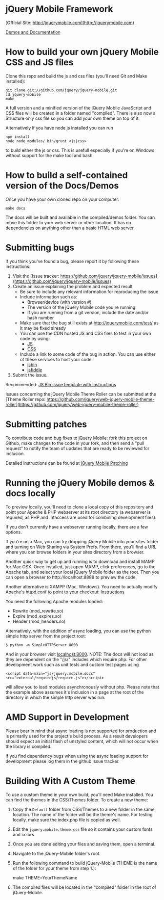 jQuery Mobile Framework
=======================
[Official Site: http://jquerymobile.com](http://jquerymobile.com)

[Demos and Documentation](http://jquerymobile.com/test/)

How to build your own jQuery Mobile CSS and JS files
====================================================
Clone this repo and build the js and css files (you'll need Git and Make installed):

    git clone git://github.com/jquery/jquery-mobile.git
    cd jquery-mobile
    make

A full version and a minified version of the jQuery Mobile JavaScript and CSS files will be created
in a folder named "compiled". There is also now a Structure only css file so you can add your own theme on top of it.

Alternatively if you have node.js installed you can run

    npm install
    node node_modules/.bin/grunt <js|css>

to build either the js or css. This is usefull especially if you're on Windows without support for the make tool and bash.

How to build a self-contained version of the Docs/Demos
=======================================================
Once you have your own cloned repo on your computer:

    make docs

The docs will be built and available in the compiled/demos folder. You can move this folder to your web server or
other location. It has no dependencies on anything other than a basic HTML web server.



Submitting bugs
===============
If you think you've found a bug, please report it by following these instructions:

1. Visit the [Issue tracker: https://github.com/jquery/jquery-mobile/issues](https://github.com/jquery/jquery-mobile/issues)
2. Create an issue explaining the problem and expected result
    - Be sure to include any relevant information for reproducing the issue
    - Include information such as:
        * Browser/device (with version #)
        * The version of the jQuery Mobile code you're running
        * If you are running from a git version, include the date and/or hash number
    - Make sure that the bug still exists at http://jquerymobile.com/test/ as it may be fixed already
    - You can use the CDN hosted JS and CSS files to test in your own code by using:
        * [JS](http://code.jquery.com/mobile/latest/jquery.mobile.min.js)
        * [CSS](http://code.jquery.com/mobile/latest/jquery.mobile.min.css)
    - Include a link to some code of the bug in action. You can use either of these services to host your code
        * [jsbin](http://jsbin.com)
        * [jsfiddle](http://jsfiddle.net)
3. Submit the issue.

Recommended: [JS Bin issue template with instructions](http://jsbin.com/exojuw/edit)

Issues concerning the jQuery Mobile Theme Roller can be submitted at the [Theme Roller repo: https://github.com/jquery/web-jquery-mobile-theme-roller](https://github.com/jquery/web-jquery-mobile-theme-roller)

Submitting patches
==================
To contribute code and bug fixes to jQuery Mobile: fork this project on Github, make changes to the code in your fork,
and then send a "pull request" to notify the team of updates that are ready to be reviewed for inclusion.

Detailed instructions can be found at [jQuery Mobile Patching](https://gist.github.com/1294035)

Running the jQuery Mobile demos & docs locally
==============================================
To preview locally, you'll need to clone a local copy of this repository and point your Apache & PHP webserver at its
root directory (a webserver is required, as PHP and .htaccess are used for combining development files).

If you don't currently have a webserver running locally, there are a few options.

If you're on a Mac, you can try dropping jQuery Mobile into your sites folder and turning on Web Sharing via System
Prefs. From there, you'll find a URL where you can browse folders in your sites directory from a browser.

Another quick way to get up and running is to download and install MAMP for Mac OSX. Once installed, just open MAMP,
click preferences, go to the Apache tab, and select your local jQuery Mobile folder as the root. Then you can open a
browser to http://localhost:8888 to preview the code.

Another alternative is XAMPP (Mac, Windows). You need to actually modify Apache's httpd.conf to point to your checkout:
[Instructions](http://www.apachefriends.org/en/xampp.html)

You need the following Apache modules loaded:

* Rewrite (mod\_rewrite.so)
* Expire (mod\_expires.so)
* Header (mod\_headers.so)

Alternatively, with the addition of async loading, you can use the python simple http server from the project root:

    $ python -m SimpleHTTPServer 8000

And in your browser visit [localhost:8000](http://localhost:8000/tests/unit/core/). NOTE: The docs will not load as they are dependent on the "/js/" includes which require php. For other development work such as unit tests and custom test pages using

    <script data-main="js/jquery.mobile.docs" src="external/requirejs/require.js"></script>

will allow you to load modules asynchronously without php. Please note that the example above assumes it's inclusion in a page at the root of the directory in which the simple http server was run.

AMD Support in Development
==========================

Please bear in mind that async loading is not supported for production and is primarily used for the project's build process. As a result developers should expect an initial flash of unstyled content, which will not occur when the library is compiled.

If you find dependency bugs when using the async loading support for development please log them in the github issue tracker.

Building With A Custom Theme
============================
To use a custom theme in your own build, you'll need Make installed. You can find the themes in the CSS/Themes folder.
To create a new theme:

1. Copy the `Default` folder from CSS/Themes to a new folder in the same location. The name of the folder will be the
theme's name. For testing locally, make sure the index.php file is copied as well.
2. Edit the `jquery.mobile.theme.css` file so it contains your custom fonts and colors.
3. Once you are done editing your files and saving them, open a terminal.
4. Navigate to the jQuery-Mobile folder's root.
5. Run the following command to build jQuery-Mobile (THEME is the name of the folder for your theme from step 1.):

    make THEME=YourThemeName

6. The compiled files will be located in the "compiled" folder in the root of jQuery-Mobile.
